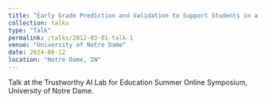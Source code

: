 ```yaml
---
title: "Early Grade Prediction and Validation to Support Students in a Foundational STEM Course"
collection: talks
type: "Talk"
permalink: /talks/2012-03-01-talk-1
venue: "University of Notre Dame"
date: 2024-06-12
location: "Notre Dame, IN"
---
```


Talk at the Trustworthy AI Lab for Education Summer Online Symposium, University of Notre Dame. 